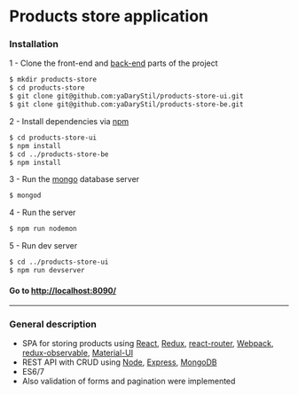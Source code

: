 # Products store application

### Installation

1 - Clone the front-end and [back-end](https://github.com/yaDaryStil/products-store-be) parts of the project

```sh
$ mkdir products-store
$ cd products-store
$ git clone git@github.com:yaDaryStil/products-store-ui.git
$ git clone git@github.com:yaDaryStil/products-store-be.git
```

2 - Install dependencies via [npm](https://www.npmjs.com)
```sh
$ cd products-store-ui
$ npm install
$ cd ../products-store-be
$ npm install
```

3 - Run the [mongo](http://www.mongodb.org) database server
```sh
$ mongod
```

4 - Run the server
```sh
$ npm run nodemon
```

5 - Run dev server
```sh
$ cd ../products-store-ui
$ npm run devserver
```

#### Go to [http://localhost:8090/](http://localhost:8090/#/)

---
### General description

- SPA for storing products using [React](https://github.com/facebook/react), [Redux](https://github.com/reactjs/redux), [react-router](https://github.com/rackt/react-router), [Webpack](https://github.com/webpack), [redux-observable](https://github.com/redux-observable/redux-observable), [Material-UI](https://github.com/callemall/material-ui)
- REST API with CRUD using [Node](https://github.com/nodejs), [Express](https://github.com/expressjs/express), [MongoDB](https://www.mongodb.com/)
- ES6/7
- Also validation of forms and pagination were implemented

